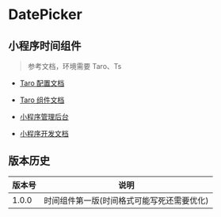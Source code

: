 # DatePicker

## 小程序时间组件

> 参考文档，环境需要 Taro、Ts

- [Taro 配置文档](http://taro-docs.jd.com/taro/docs/README.html)

- [Taro 组件文档](https://taro-ui.jd.com/#/docs/introduction)

- [小程序管理后台](https://mp.weixin.qq.com/wxopen/basicprofile?action=index&token=1688132073&lang=zh_CN)

* [小程序开发文档](https://developers.weixin.qq.com/miniprogram/dev/framework/)

## 版本历史

| 版本号 | 说明                                       |
| ------ | ------------------------------------------ |
| 1.0.0  | 时间组件第一版(时间格式可能写死还需要优化) |
